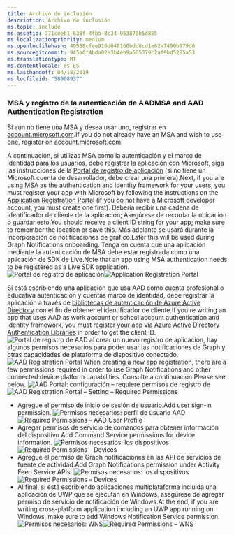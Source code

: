 ```yaml
---
title: Archivo de inclusión
description: Archivo de inclusión
ms.topic: include
ms.assetid: 771ceeb1-638f-4fba-8c34-953870b5d855
ms.localizationpriority: medium
ms.openlocfilehash: 49538cfee916d048160bdd8cd1e82a7490b979d6
ms.sourcegitcommit: 945a0f4bda02e3b4eb9a665379c2af9bd5285a53
ms.translationtype: MT
ms.contentlocale: es-ES
ms.lasthandoff: 04/18/2019
ms.locfileid: "58908937"
---
```

### <a name="msa-and-aad-authentication-registration"></a><span data-ttu-id="34575-103">MSA y registro de la autenticación de AAD</span><span class="sxs-lookup"><span data-stu-id="34575-103">MSA and AAD Authentication Registration</span></span>

<span data-ttu-id="34575-104">Si aún no tiene una MSA y desea usar uno, registrar en [account.microsoft.com](https://account.microsoft.com/account).</span><span class="sxs-lookup"><span data-stu-id="34575-104">If you do not already have an MSA and wish to use one, register on [account.microsoft.com](https://account.microsoft.com/account).</span></span>

<span data-ttu-id="34575-105">A continuación, si utilizas MSA como la autenticación y el marco de identidad para los usuarios, debe registrar la aplicación con Microsoft, siga las instrucciones de la [Portal de registro de aplicación](https://apps.dev.microsoft.com/) (si no tiene un Microsoft cuenta de desarrollador, debe crear una primera).</span><span class="sxs-lookup"><span data-stu-id="34575-105">Next, if you are using MSA as the authentication and identity framework for your users, you must register your app with Microsoft by following the instructions on the [Application Registration Portal](https://apps.dev.microsoft.com/) (if you do not have a Microsoft developer account, you must create one first).</span></span> <span data-ttu-id="34575-106">Debería recibir una cadena de identificador de cliente de la aplicación; Asegúrese de recordar la ubicación o guardar esto.</span><span class="sxs-lookup"><span data-stu-id="34575-106">You should receive a client ID string for your app; make sure to remember the location or save this.</span></span> <span data-ttu-id="34575-107">Más adelante se usará durante la incorporación de notificaciones de gráfico.</span><span class="sxs-lookup"><span data-stu-id="34575-107">Later this will be used during Graph Notifications onboarding.</span></span> <span data-ttu-id="34575-108">Tenga en cuenta que una aplicación mediante la autenticación de MSA debe estar registrada como una aplicación de SDK de Live.</span><span class="sxs-lookup"><span data-stu-id="34575-108">Note that an app using MSA authentication needs to be registered as a Live SDK application.</span></span>
<span data-ttu-id="34575-109">![Portal de registro de aplicación](../../notifications/media/msa_app_registration/app_registration_portal.png)</span><span class="sxs-lookup"><span data-stu-id="34575-109">![Application Registration Portal](../../notifications/media/msa_app_registration/app_registration_portal.png)</span></span>

<span data-ttu-id="34575-110">Si está escribiendo una aplicación que usa AAD como cuenta profesional o educativa autenticación y cuentas marco de identidad, debe registrar la aplicación a través de [bibliotecas de autenticación de Azure Active Directory](https://docs.microsoft.com/azure/active-directory/develop/active-directory-authentication-libraries) con el fin de obtener el identificador de cliente.</span><span class="sxs-lookup"><span data-stu-id="34575-110">If you're writing an app that uses AAD as work account or school account authentication and identity framework, you must register your app via [Azure Active Directory Authentication Libraries](https://docs.microsoft.com/azure/active-directory/develop/active-directory-authentication-libraries) in order to get the client ID.</span></span> 
 <span data-ttu-id="34575-111">![Portal de registro de AAD](../../notifications/media/aad_registration_portal/aad_registration_portal.png) al crear un nuevo registro de aplicación, hay algunos permisos necesarios para poder usar las notificaciones de Graph y otras capacidades de plataforma de dispositivo conectado.</span><span class="sxs-lookup"><span data-stu-id="34575-111">![AAD Registration Portal](../../notifications/media/aad_registration_portal/aad_registration_portal.png) When creating a new app registration, there are a few permissions required in order to use Graph Notifications and other connected device platform capabilities.</span></span> <span data-ttu-id="34575-112">Consulte a continuación.</span><span class="sxs-lookup"><span data-stu-id="34575-112">Please see below.</span></span> 
<span data-ttu-id="34575-113">![AAD Portal: configuración – requiere permisos de registro de](../../notifications/media/aad_registration_portal/aad_registration_portal_permissions.png)</span><span class="sxs-lookup"><span data-stu-id="34575-113">![AAD Registration Portal – Setting – Required Permissions](../../notifications/media/aad_registration_portal/aad_registration_portal_permissions.png)</span></span>
* <span data-ttu-id="34575-114">Agregue el permiso de inicio de sesión de usuario.</span><span class="sxs-lookup"><span data-stu-id="34575-114">Add user sign-in permission.</span></span>
<span data-ttu-id="34575-115">![Permisos necesarios: perfil de usuario AAD](../../notifications/media/aad_registration_portal/permissions_1_user.png)</span><span class="sxs-lookup"><span data-stu-id="34575-115">![Required Permissions – AAD User Profile](../../notifications/media/aad_registration_portal/permissions_1_user.png)</span></span>
* <span data-ttu-id="34575-116">Agregar permisos de servicio de comandos para obtener información del dispositivo.</span><span class="sxs-lookup"><span data-stu-id="34575-116">Add Command Service permissions for device information.</span></span>
<span data-ttu-id="34575-117">![Permisos necesarios: los dispositivos](../../notifications/media/aad_registration_portal/permissions_2_devices.png)</span><span class="sxs-lookup"><span data-stu-id="34575-117">![Required Permissions – Devices](../../notifications/media/aad_registration_portal/permissions_2_devices.png)</span></span>
* <span data-ttu-id="34575-118">Agregue el permiso de Graph notificaciones en las API de servicios de fuente de actividad.</span><span class="sxs-lookup"><span data-stu-id="34575-118">Add Graph Notifications permission under Activity Feed Service APIs.</span></span>
<span data-ttu-id="34575-119">![Permisos necesarios: los dispositivos](../../notifications/media/aad_registration_portal/permissions_3_graph_notifications.png)</span><span class="sxs-lookup"><span data-stu-id="34575-119">![Required Permissions – Devices](../../notifications/media/aad_registration_portal/permissions_3_graph_notifications.png)</span></span>
* <span data-ttu-id="34575-120">Al final, si está escribiendo aplicaciones multiplataforma incluida una aplicación de UWP que se ejecutan en Windows, asegúrese de agregar permiso de servicio de notificación de Windows.</span><span class="sxs-lookup"><span data-stu-id="34575-120">At the end, if you are writing cross-platform application including an UWP app running on Windows, make sure to add Windows Notification Service permission.</span></span>
<span data-ttu-id="34575-121">![Permisos necesarios: WNS](../../notifications/media/aad_registration_portal/permissions_4_wns_push.png)</span><span class="sxs-lookup"><span data-stu-id="34575-121">![Required Permissions – WNS](../../notifications/media/aad_registration_portal/permissions_4_wns_push.png)</span></span>
